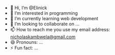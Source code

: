 - 👋 Hi, I’m @Elinick
- 👀 I’m interested in programming 
- 🌱 I’m currently learning web development 
- 💞️ I’m looking to collaborate on ...
- 📫 How to reach me you use my email address: nicholaskambwela@gmail.com
- 😄 Pronouns: ...
- ⚡ Fun fact: ...

<!---
Elinick/Elinick is a ✨ special ✨ repository because its `README.md` (this file) appears on your GitHub profile.
You can click the Preview link to take a look at your changes.
--->
